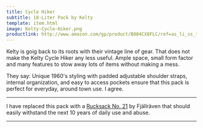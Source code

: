 ```yaml
---
title: Cycle Hiker
subtitle: 18-Liter Pack by Kelty
template: item.html
image: Kelty-Cycle-Hiker.png
productlink: http://www.amazon.com/gp/product/B004CX8FLC/ref=as_li_ss_tl?ie=UTF8&camp=1789&creative=390957&creativeASIN=B004CX8FLC&linkCode=as2&tag=yourcarry-20
---
```


Kelty is goig back to its roots with their vintage line of gear. That does not make the Kelty Cycle Hiker any less useful. Ample space, small form factor and many features to stow away lots of items without making a mess.

They say: Unique 1960's styling with padded adjustable shoulder straps, internal organization, and easy to access pockets ensure that this pack is perfect for everyday, around town use. I agree.

-------------------

I have replaced this pack with a [Rucksack No. 21](/items/fjallraven-rucksack/) by Fjällräven that should easily withstand the next 10 years of daily use and abuse.

-------------------
